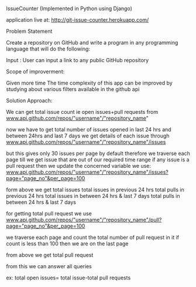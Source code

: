 IssueCounter (Implemented in Python using Django)

application live at: http://git-issue-counter.herokuapp.com/

Problem Statement

Create a repository on GitHub and write a program in any programming language that will do the following: 

Input : User can input a link to any public GitHub repository

Scope of improverment:

Given more time 
The time complexity of this app can be improved by studying about various filters available in the github api

Solution Approach:

We can get total issue count ie open issues+pull requests from
www.api.github.com/repos/"username"/"repository_name"

now we have to get total number of issues opened in last 24 hrs and between 24hrs and last 7 days
we get details of each issue through
www.api.github.com/repos/"username"/"repository_name"/issues

but this gives only 30 issues per page by default
therefore we traverse each page till we get issue that are out of our required time range
if any issue is a pull request then we update the concerned variable 
we use:
www.api.github.com/repos/"username"/"repository_name"/issues?page="page_no"&per_page=100

form above we get total issues
total issues in previous 24 hrs
total pulls in previous 24 hrs
total issues in between 24 hrs & last 7 days
total pulls in between 24 hrs & last 7 days


for getting total pull request 
we use
www.api.github.com/repos/"username"/"repository_name"/pull?page="page_no"&per_page=100

we traverse each page and count the total number of pull request in it
if count is less than 100 then we are on the last page

from above we get total pull request

from this we can answer all queries

ex:
total open issues= total issue-total pull requests



